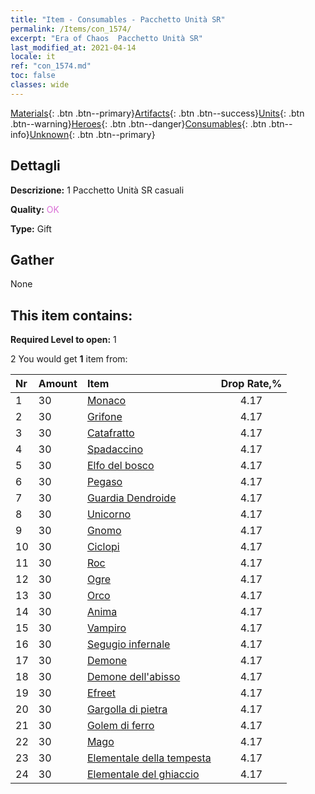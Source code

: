```yaml
---
title: "Item - Consumables - Pacchetto Unità SR"
permalink: /Items/con_1574/
excerpt: "Era of Chaos  Pacchetto Unità SR"
last_modified_at: 2021-04-14
locale: it
ref: "con_1574.md"
toc: false
classes: wide
---
```

 [Materials](/it/Items/){: .btn .btn--primary}[Artifacts](/it/Items/Artifacts/){: .btn .btn--success}[Units](/it/Items/Units/){: .btn .btn--warning}[Heroes](/it/Items/Heroes/){: .btn .btn--danger}[Consumables](/it/Items/Consumables/){: .btn .btn--info}[Unknown](/it/Items/Unknown/){: .btn .btn--primary}

## Dettagli
 **Descrizione:** 1 Pacchetto Unità SR casuali

 **Quality:** <span style="color: #DA70D6">OK</span>

 **Type:** Gift

## Gather

  None

## This item contains:

 **Required Level to open:** 1

 2 You would get **1** item  from:

  | Nr | Amount |     Item    | Drop Rate,% |
  |:---|:-------|:------------|:---------:|
  | 1 | 30 | [Monaco](/it/Items/unt_194/) | 4.17 | 
  | 2 | 30 | [Grifone](/it/Items/unt_192/) | 4.17 | 
  | 3 | 30 | [Catafratto](/it/Items/unt_195/) | 4.17 | 
  | 4 | 30 | [Spadaccino](/it/Items/unt_193/) | 4.17 | 
  | 5 | 30 | [Elfo del bosco](/it/Items/unt_201/) | 4.17 | 
  | 6 | 30 | [Pegaso](/it/Items/unt_202/) | 4.17 | 
  | 7 | 30 | [Guardia Dendroide](/it/Items/unt_203/) | 4.17 | 
  | 8 | 30 | [Unicorno](/it/Items/unt_204/) | 4.17 | 
  | 9 | 30 | [Gnomo](/it/Items/unt_200/) | 4.17 | 
  | 10 | 30 | [Ciclopi](/it/Items/unt_222/) | 4.17 | 
  | 11 | 30 | [Roc](/it/Items/unt_221/) | 4.17 | 
  | 12 | 30 | [Ogre](/it/Items/unt_220/) | 4.17 | 
  | 13 | 30 | [Orco](/it/Items/unt_219/) | 4.17 | 
  | 14 | 30 | [Anima](/it/Items/unt_210/) | 4.17 | 
  | 15 | 30 | [Vampiro](/it/Items/unt_211/) | 4.17 | 
  | 16 | 30 | [Segugio infernale](/it/Items/unt_228/) | 4.17 | 
  | 17 | 30 | [Demone](/it/Items/unt_229/) | 4.17 | 
  | 18 | 30 | [Demone dell'abisso](/it/Items/unt_230/) | 4.17 | 
  | 19 | 30 | [Efreet](/it/Items/unt_231/) | 4.17 | 
  | 20 | 30 | [Gargolla di pietra](/it/Items/unt_236/) | 4.17 | 
  | 21 | 30 | [Golem di ferro](/it/Items/unt_237/) | 4.17 | 
  | 22 | 30 | [Mago](/it/Items/unt_238/) | 4.17 | 
  | 23 | 30 | [Elementale della tempesta](/it/Items/unt_263/) | 4.17 | 
  | 24 | 30 | [Elementale del ghiaccio](/it/Items/unt_264/) | 4.17 | 
